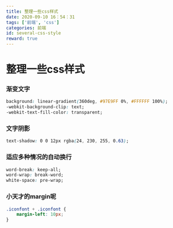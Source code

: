 ```yaml
---
title: 整理一些css样式
date: 2020-09-10 16：54：31
tags: ['前端', 'css']
categories: 前端
id: several-css-style
reward: true
---
```


# 整理一些css样式

### 渐变文字

```css
background: linear-gradient(360deg, #97E9FF 0%, #FFFFFF 100%);
-webkit-background-clip: text;
-webkit-text-fill-color: transparent;
```

### 文字阴影

```css
text-shadow: 0 0 12px rgba(24, 230, 255, 0.63);
```

### 适应多种情况的自动换行

```css
word-break: keep-all;
word-wrap: break-word;
white-space: pre-wrap;
```

### 小天才的margin呢

```css
.iconfont + .iconfont {
    margin-left: 10px;
}
```


